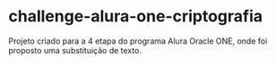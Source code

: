 # challenge-alura-one-criptografia
Projeto criado para a 4 etapa do programa Alura Oracle ONE, onde foi proposto uma substituição de texto.
